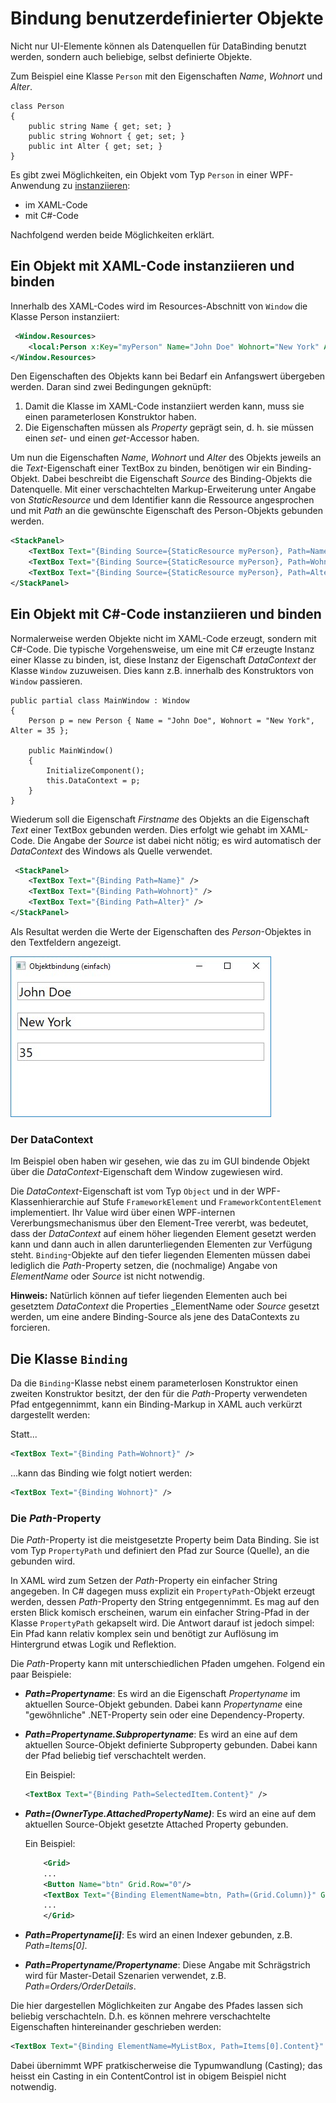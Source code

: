 # Bindung benutzerdefinierter Objekte 

Nicht nur UI-Elemente können als Datenquellen für DataBinding benutzt werden, sondern auch beliebige, selbst definierte Objekte. 

Zum Beispiel eine Klasse `Person` mit den Eigenschaften _Name_, _Wohnort_ und _Alter_. 

```CSharp 
class Person 
{
    public string Name { get; set; }
    public string Wohnort { get; set; }
    public int Alter { get; set; }
}
```

Es gibt zwei Möglichkeiten, ein Objekt vom Typ `Person` in einer WPF-Anwendung zu [instanziieren](https://de.wikipedia.org/wiki/Instanziierung):

* im XAML-Code
* mit C#-Code  

Nachfolgend werden beide Möglichkeiten erklärt.

## Ein Objekt mit XAML-Code instanziieren und binden

Innerhalb des XAML-Codes wird im Resources-Abschnitt von `Window` die Klasse Person instanziiert:  

```XML
 <Window.Resources>
    <local:Person x:Key="myPerson" Name="John Doe" Wohnort="New York" Alter="35" />
</Window.Resources>
```

Den Eigenschaften des Objekts kann bei Bedarf ein Anfangswert übergeben werden. Daran sind zwei Bedingungen geknüpft:

1. Damit die Klasse im XAML-Code instanziiert werden kann, muss sie einen parameterlosen Konstruktor haben.
2. Die Eigenschaften müssen als _Property_ geprägt sein, d. h. sie müssen einen _set_- und einen _get_-Accessor haben.

Um nun die Eigenschaften _Name_, _Wohnort_ und _Alter_ des Objekts jeweils an die  _Text_-Eigenschaft einer TextBox zu binden, benötigen wir ein Binding-Objekt. Dabei beschreibt die Eigenschaft _Source_ des Binding-Objekts die Datenquelle. Mit einer verschachtelten Markup-Erweiterung unter Angabe von _StaticResource_ und dem Identifier kann die Ressource angesprochen und mit _Path_ an die gewünschte Eigenschaft des Person-Objekts gebunden werden. 

```XML
<StackPanel>
    <TextBox Text="{Binding Source={StaticResource myPerson}, Path=Name}" />
    <TextBox Text="{Binding Source={StaticResource myPerson}, Path=Wohnort}" />
    <TextBox Text="{Binding Source={StaticResource myPerson}, Path=Alter}" />
</StackPanel>
```

## Ein Objekt mit C#-Code instanziieren und binden 

Normalerweise werden Objekte nicht im XAML-Code erzeugt, sondern mit C#-Code. Die typische Vorgehensweise, um eine mit C# erzeugte Instanz einer Klasse zu binden, ist, diese Instanz der Eigenschaft _DataContext_ der Klasse `Window` zuzuweisen. Dies kann z.B. innerhalb des Konstruktors von `Window` passieren. 

```CSharp
public partial class MainWindow : Window
{
    Person p = new Person { Name = "John Doe", Wohnort = "New York", Alter = 35 };

    public MainWindow()
    {
        InitializeComponent();
        this.DataContext = p;
    }
}
```

Wiederum soll die Eigenschaft _Firstname_ des Objekts an die Eigenschaft _Text_ einer TextBox gebunden werden. Dies erfolgt wie gehabt im XAML-Code. Die Angabe der _Source_ ist dabei nicht nötig; es wird automatisch der _DataContext_ des Windows als Quelle verwendet. 

```XML
 <StackPanel>
    <TextBox Text="{Binding Path=Name}" />
    <TextBox Text="{Binding Path=Wohnort}" />
    <TextBox Text="{Binding Path=Alter}" />
</StackPanel>
```

Als Resultat werden die Werte der Eigenschaften des _Person_-Objektes in den Textfeldern angezeigt.

![Bild 1](res/01.jpg)

### Der DataContext

Im Beispiel oben haben wir gesehen, wie das zu im GUI bindende Objekt über die _DataContext_-Eigenschaft dem Window zugewiesen wird. 

Die _DataContext_-Eigenschaft ist vom Typ `Object` und in der WPF-Klassenhierarchie auf Stufe `FrameworkElement` und `FrameworkContentElement` implementiert. Ihr  Value wird über einen WPF-internen Vererbungsmechanismus über den Element-Tree vererbt, was bedeutet, dass der _DataContext_ auf einem höher liegenden Element gesetzt werden kann und dann auch in allen darunterliegenden Elementen zur Verfügung steht. `Binding`-Objekte auf den tiefer liegenden Elementen müssen dabei lediglich die _Path_-Property setzen, die (nochmalige) Angabe von _ElementName_ oder _Source_ ist nicht notwendig. 

**Hinweis:** Natürlich können auf tiefer liegenden Elementen auch bei gesetztem _DataContext_ die Properties _ElementName oder _Source_ gesetzt werden, um eine andere Binding-Source als jene des DataContexts zu forcieren. 

## Die Klasse `Binding`

Da die `Binding`-Klasse  nebst einem parameterlosen Konstruktor einen zweiten Konstruktor besitzt, der den für die _Path_-Property verwendeten Pfad entgegennimmt, kann ein Binding-Markup in XAML auch verkürzt dargestellt werden: 

Statt...

```XML
<TextBox Text="{Binding Path=Wohnort}" />
```

...kann das Binding wie folgt notiert werden: 

```XML
<TextBox Text="{Binding Wohnort}" />
```

### Die _Path_-Property

Die _Path_-Property ist die meistgesetzte Property beim Data Binding. Sie ist vom Typ `PropertyPath` und definiert den Pfad zur Source (Quelle), an die gebunden wird.

In XAML wird zum Setzen der _Path_-Property ein einfacher String angegeben. In C# dagegen muss explizit ein `PropertyPath`-Objekt erzeugt werden, dessen _Path_-Property den String entgegennimmt. Es mag auf den ersten Blick komisch erscheinen, warum ein einfacher String-Pfad in der Klasse `PropertyPath` gekapselt wird. Die Antwort darauf ist jedoch simpel: Ein Pfad kann relativ komplex sein und benötigt zur Auflösung im Hintergrund etwas Logik und Reflektion. 

Die _Path_-Property kann mit unterschiedlichen Pfaden umgehen. Folgend ein paar Beispiele: 

* **_Path=Propertyname_**: Es wird an die Eigenschaft _Propertyname_ im aktuellen Source-Objekt gebunden. Dabei kann _Propertyname_ eine "gewöhnliche" .NET-Property sein oder eine Dependency-Property. 

* **_Path=Propertyname.Subpropertyname_**: Es wird an eine auf dem aktuellen Source-Objekt definierte Subproperty gebunden. Dabei kann der Pfad beliebig tief verschachtelt werden. 

    Ein Beispiel: 
    
    ```XML
   <TextBox Text="{Binding Path=SelectedItem.Content}" />  
    ```

* **_Path=(OwnerType.AttachedPropertyName)_**: Es wird an eine auf dem aktuellen Source-Objekt gesetzte Attached Property gebunden. 
    
    Ein Beispiel: 

    ```XML
        <Grid> 
        ...
        <Button Name="btn" Grid.Row="0"/>
        <TextBox Text="{Binding ElementName=btn, Path=(Grid.Column)}" Grid.Row="1"  />
        ...
        </Grid>

* **_Path=Propertyname[i]_**: Es wird an einen Indexer gebunden, z.B. _Path=Items[0]_.

* **_Path=Propertyname/Propertyname_**: Diese Angabe mit Schrägstrich wird für Master-Detail Szenarien verwendet, z.B. _Path=Orders/OrderDetails_.

Die hier dargestellen Möglichkeiten zur Angabe des Pfades lassen sich beliebig verschachteln. D.h. es können mehrere verschachtelte Eigenschaften hintereinander geschrieben werden: 

```XML
<TextBox Text="{Binding ElementName=MyListBox, Path=Items[0].Content}" />
```

Dabei übernimmt WPF pratkischerweise die Typumwandlung (Casting); das heisst ein Casting in ein ContentControl ist in obigem Beispiel nicht notwendig. 